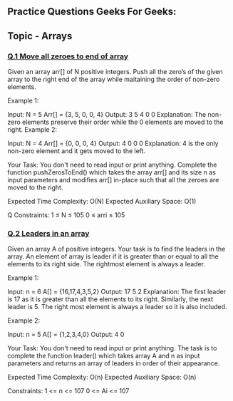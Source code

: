 ## Practice Questions Geeks For Geeks:

## Topic - <b>Arrays</b>
### <B><U> Q.1  Move all zeroes to end of array </U></B>

Given an array arr[] of N positive integers. Push all the zero’s of the given array to the right end of the array while maitaining 
the order of non-zero elements.

Example 1:

Input:
N = 5
Arr[] = {3, 5, 0, 0, 4}
Output: 3 5 4 0 0
Explanation: The non-zero elements
preserve their order while the 0
elements are moved to the right.
Example 2:

Input:
N = 4
Arr[] = {0, 0, 0, 4}
Output: 4 0 0 0
Explanation: 4 is the only non-zero
element and it gets moved to the left.

Your Task:
You don't need to read input or print anything. Complete the function pushZerosToEnd() which takes the array arr[] and its size n 
as input parameters and modifies arr[] in-place such that all the zeroes are moved to the right.  


Expected Time Complexity: O(N)
Expected Auxiliary Space: O(1)



Q
Constraints:
1 ≤ N ≤ 105
0 ≤ arri ≤ 105

### <B><U> Q.2 Leaders in an array </U></B>

Given an array A of positive integers. Your task is to find the leaders in the array.
An element of array is leader if it is greater than or equal to all the elements to its right side.
The rightmost element is always a leader.



Example 1:

Input:
n = 6
A[] = {16,17,4,3,5,2}
Output: 17 5 2
Explanation: The first leader is 17
as it is greater than all the elements
to its right.  Similarly, the next
leader is 5. The right most element
is always a leader so it is also
included.


Example 2:

Input:
n = 5
A[] = {1,2,3,4,0}
Output: 4 0


Your Task:
You don't need to read input or print anything. The task is to complete the function leader()
which takes array A and n as input parameters and returns an array of leaders in order of their
appearance.

Expected Time Complexity: O(n)
Expected Auxiliary Space: O(n)


Constraints:
1 <= n <= 107
0 <= Ai <= 107

